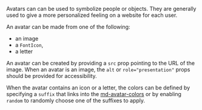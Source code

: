 Avatars can can be used to symbolize people or objects. They are generally used
to give a more personalized feeling on a website for each user.

An avatar can be made from one of the following:

- an image
- a `FontIcon`,
- a letter

An avatar can be created by providing a `src` prop pointing to the URL of the
image. When an avatar is an image, the `alt` or `role="presentation"` props
should be provided for accessibility.

When the avatar contains an icon or a letter, the colors can be defined by
specifying a `suffix` that links into the
[md-avatar-colors](/components/avatars?tab=2#variable-md-avatar-colors) or by
enabling `random` to randomly choose one of the suffixes to apply.
